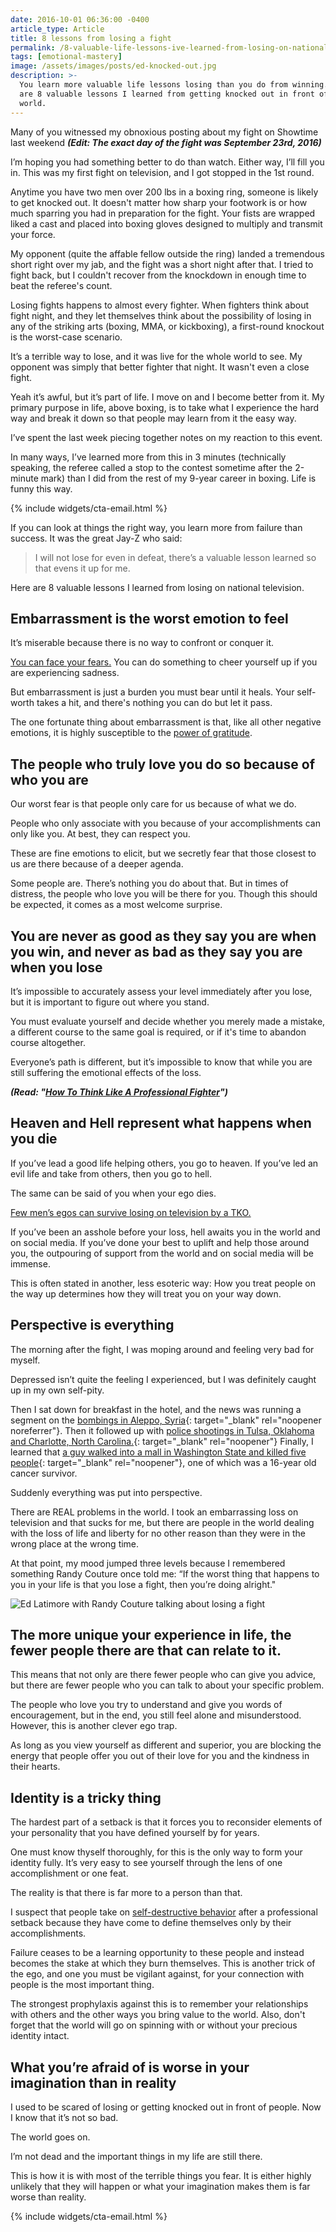 ```yaml
---
date: 2016-10-01 06:36:00 -0400
article_type: Article
title: 8 lessons from losing a fight
permalink: /8-valuable-life-lessons-ive-learned-from-losing-on-national-television/
tags: [emotional-mastery]
image: /assets/images/posts/ed-knocked-out.jpg
description: >-
  You learn more valuable life lessons losing than you do from winning. These
  are 8 valuable lessons I learned from getting knocked out in front of the
  world.
---
```

Many of you witnessed my obnoxious posting about my fight on Showtime last weekend ***(Edit: The exact day of the fight was September 23rd, 2016)***

I’m hoping you had something better to do than watch. Either way, I’ll fill you in. This was my first fight on television, and I got stopped in the 1st round.

Anytime you have two men over 200 lbs in a boxing ring, someone is likely to get knocked out. It doesn't matter how sharp your footwork is or how much sparring you had in preparation for the fight. Your fists are wrapped liked a cast and placed into boxing gloves designed to multiply and transmit your force.

My opponent (quite the affable fellow outside the ring) landed a tremendous short right over my jab, and the fight was a short night after that. I tried to fight back, but I couldn't recover from the knockdown in enough time to beat the referee's count.

Losing fights happens to almost every fighter. When fighters think about fight night, and they let themselves think about the possibility of losing in any of the striking arts (boxing, MMA, or kickboxing), a first-round knockout is the worst-case scenario.

It’s a terrible way to lose, and it was live for the whole world to see. My opponent was simply that better fighter that night. It wasn't even a close fight.

Yeah it’s awful, but it’s part of life. I move on and I become better from it. My primary purpose in life, above boxing, is to take what I experience the hard way and break it down so that people may learn from it the easy way.

I’ve spent the last week piecing together notes on my reaction to this event.

In many ways, I’ve learned more from this in 3 minutes (technically speaking, the referee called a stop to the contest sometime after the 2-minute mark) than I did from the rest of my 9-year career in boxing. Life is funny this way.

{% include widgets/cta-email.html %}

If you can look at things the right way, you learn more from failure than success. It was the great Jay-Z who said:

> I will not lose for even in defeat, there’s a valuable lesson learned so that evens it up for me.

Here are 8 valuable lessons I learned from losing on national television.

## Embarrassment is the worst emotion to feel

It’s miserable because there is no way to confront or conquer it.

[You can face your fears.](/how-to-overcome-fear/) You can do something to cheer yourself up if you are experiencing sadness.

But embarrassment is just a burden you must bear until it heals. Your self-worth takes a hit, and there's nothing you can do but let it pass.

The one fortunate thing about embarrassment is that, like all other negative emotions, it is highly susceptible to the [power of gratitude](/6-reasons-to-be-grateful/).

## The people who truly love you do so because of who you are

Our worst fear is that people only care for us because of what we do.

People who only associate with you because of your accomplishments can only like you. At best, they can respect you.

These are fine emotions to elicit, but we secretly fear that those closest to us are there because of a deeper agenda.

Some people are. There’s nothing you do about that. But in times of distress, the people who love you will be there for you. Though this should be expected, it comes as a most welcome surprise.

## You are never as good as they say you are when you win, and never as bad as they say you are when you lose

It’s impossible to accurately assess your level immediately after you lose, but it is important to figure out where you stand.

You must evaluate yourself and decide whether you merely made a mistake, a different course to the same goal is required, or if it's time to abandon course altogether.

Everyone’s path is different, but it’s impossible to know that while you are still suffering the emotional effects of the loss.

***(Read: "[How To Think Like A Professional Fighter](/how-to-think-like-a-professional-fighter/)")***

## Heaven and Hell represent what happens when you die

If you’ve lead a good life helping others, you go to heaven. If you’ve led an evil life and take from others, then you go to hell.

The same can be said of you when your ego dies.

[Few men’s egos can survive losing on television by a TKO.](/boxing-benefits/)

If you’ve been an asshole before your loss, hell awaits you in the world and on social media. If you’ve done your best to uplift and help those around you, the outpouring of support from the world and on social media will be immense.

This is often stated in another, less esoteric way: How you treat people on the way up determines how they will treat you on your way down.

## Perspective is everything

The morning after the fight, I was moping around and feeling very bad for myself.

Depressed isn’t quite the feeling I experienced, but I was definitely caught up in my own self-pity.

Then I sat down for breakfast in the hotel, and the news was running a segment on the [bombings in Aleppo, Syria](https://en.wikipedia.org/wiki/Aleppo_bombings_&#40;April%E2%80%93July_2016&#41;){: target="_blank" rel="noopener noreferrer"}. Then it followed up with [police shootings in Tulsa, Oklahoma and Charlotte, North Carolina.](https://www.cnn.com/2016/09/22/us/tulsa-charlotte-shooting-protests/index.html){: target="_blank" rel="noopener"} Finally, I learned that [a guy walked into a mall in Washington State and killed five people](https://en.wikipedia.org/wiki/Cascade_Mall_shooting){: target="_blank" rel="noopener"}, one of which was a 16-year old cancer survivor.

Suddenly everything was put into perspective.

There are REAL problems in the world. I took an embarrassing loss on television and that sucks for me, but there are people in the world dealing with the loss of life and liberty for no other reason than they were in the wrong place at the wrong time.

At that point, my mood jumped three levels because I remembered something Randy Couture once told me: “If the worst thing that happens to you in your life is that you lose a fight, then you’re doing alright."

![Ed Latimore with Randy Couture talking about losing a fight](/assets/images/posts/ed-with-randy-cotoure.jpg "Me with Randy Couture after he gave me that life-changing advice.")

## The more unique your experience in life, the fewer people there are that can relate to it.

This means that not only are there fewer people who can give you advice, but there are fewer people who you can talk to about your specific problem.

The people who love you try to understand and give you words of encouragement, but in the end, you still feel alone and misunderstood. However, this is another clever ego trap.

As long as you view yourself as different and superior, you are blocking the energy that people offer you out of their love for you and the kindness in their hearts.

## Identity is a tricky thing

The hardest part of a setback is that it forces you to reconsider elements of your personality that you have defined yourself by for years.

One must know thyself thoroughly, for this is the only way to form your identity fully. It’s very easy to see yourself through the lens of one accomplishment or one feat.

The reality is that there is far more to a person than that.

I suspect that people take on [self-destructive behavior](https://www.clearscope.io/lessons-from-the-ghetto-willingness-to-fight/) after a professional setback because they have come to define themselves only by their accomplishments.

Failure ceases to be a learning opportunity to these people and instead becomes the stake at which they burn themselves. This is another trick of the ego, and one you must be vigilant against, for your connection with people is the most important thing.

The strongest prophylaxis against this is to remember your relationships with others and the other ways you bring value to the world. Also, don't forget that the world will go on spinning with or without your precious identity intact.

## What you’re afraid of is worse in your imagination than in reality

I used to be scared of losing or getting knocked out in front of people. Now I know that it’s not so bad.

The world goes on.

I’m not dead and the important things in my life are still there.

This is how it is with most of the terrible things you fear. It is either highly unlikely that they will happen or what your imagination makes them is far worse than reality.

{% include widgets/cta-email.html %}
